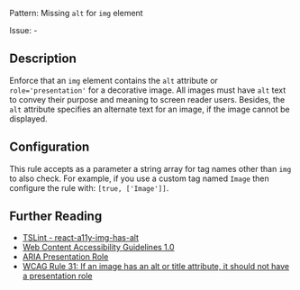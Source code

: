Pattern: Missing `alt` for `img` element

Issue: -

## Description

Enforce that an `img` element contains the `alt` attribute or
`role='presentation'` for a decorative image. All images must have `alt`
text to convey their purpose and meaning to screen reader users.
Besides, the `alt` attribute specifies an alternate text for an image,
if the image cannot be displayed.  

## Configuration

This rule accepts as a parameter a string array for tag names other than
`img` to also check. For example, if you use a custom tag named `Image`
then configure the rule with: `[true, ['Image']]`.

## Further Reading

* [TSLint - react-a11y-img-has-alt](https://github.com/microsoft/tslint-microsoft-contrib/blob/master/README.md#supported-rules)
* [Web Content Accessibility Guidelines 1.0](https://www.w3.org/TR/WCAG10/wai-pageauth.html#tech-text-equivalent)
* [ARIA Presentation Role](https://www.w3.org/TR/wai-aria/roles#presentation)
* [WCAG Rule 31: If an image has an alt or title attribute, it should not have a presentation role](http://oaa-accessibility.org/wcag20/rule/31)